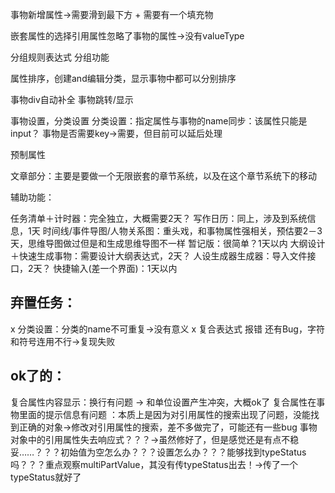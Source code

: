 







事物新增属性→需要滑到最下方 + 需要有一个填充物

嵌套属性的选择引用属性忽略了事物的属性→没有valueType

分组规则表达式
分组功能

属性排序，创建and编辑分类，显示事物中都可以分别排序

事物div自动补全
事物跳转/显示

 事物设置，分类设置
分类设置：指定属性与事物的name同步：该属性只能是input？
事物是否需要key→需要，但目前可以延后处理

预制属性

文章部分：主要是要做一个无限嵌套的章节系统，以及在这个章节系统下的移动

辅助功能：

任务清单＋计时器：完全独立，大概需要2天？
写作日历：同上，涉及到系统信息，1天
时间线/事件导图/人物关系图：重头戏，和事物属性强相关，预估要2－3天，思维导图做过但是和生成思维导图不一样
暂记版：很简单？1天以内
大纲设计＋快速生成事物：需要设计大纲表达式，2天？
人设生成器生成器：导入文件接口，2天？
快捷输入(差一个界面)：1天以内



## 弃置任务：

x 分类设置：分类的name不可重复→没有意义
x 复合表达式 报错 还有Bug，字符和符号连用不行→复现失败

## ok了的：

复合属性内容显示：换行有问题 → 和单位设置产生冲突，大概ok了
复合属性在事物里面的提示信息有问题 ：本质上是因为对引用属性的搜索出现了问题，没能找到正确的对象→修改对引用属性的搜索，差不多做完了，可能还有一些bug
事物对象中的引用属性失去响应式？？？→虽然修好了，但是感觉还是有点不稳妥……？？？初始值为空怎么办？？？设置怎么办？？？能够找到typeStatus吗？？？重点观察multiPartValue，其没有传typeStatus出去！→传了一个typeStatus就好了